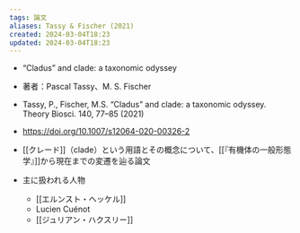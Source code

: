 ```yaml
---
tags: 論文
aliases: Tassy & Fischer (2021)
created: 2024-03-04T18:23
updated: 2024-03-04T18:23
---
```


-  “Cladus” and clade: a taxonomic odyssey
- 著者：Pascal Tassy、M. S. Fischer
-  Tassy, P., Fischer, M.S. “Cladus” and clade: a taxonomic odyssey. Theory Biosci. 140, 77–85 (2021)
-  https://doi.org/10.1007/s12064-020-00326-2

- [[クレード]]（clade）という用語とその概念について、[[『有機体の一般形態学』]]から現在までの変遷を辿る論文
- 主に扱われる人物
    - [[エルンスト・ヘッケル]]
    - Lucien Cuénot
    - [[ジュリアン・ハクスリー]]